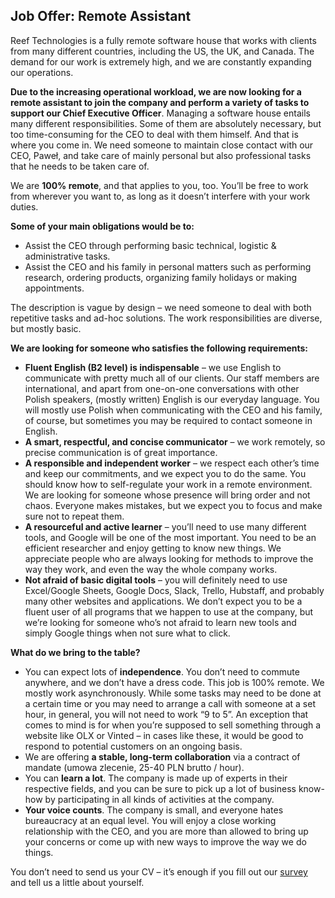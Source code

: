 ## Job Offer: Remote Assistant

Reef Technologies is a fully remote software house that works with clients from many different countries, including the US, the UK, and Canada. The demand for our work is extremely high, and we are constantly expanding our operations.

**Due to the increasing operational workload, we are now looking for a remote assistant to join the company and perform a variety of tasks to support our Chief Executive Officer**. Managing a software house entails many different responsibilities. Some of them are absolutely necessary, but too time-consuming for the CEO to deal with them himself. And that is where you come in. We need someone to maintain close contact with our CEO, Paweł, and take care of mainly personal but also professional tasks that he needs to be taken care of.

We are **100% remote**, and that applies to you, too. You’ll be free to work from wherever you want to, as long as it doesn’t interfere with your work duties.

**Some of your main obligations would be to:**
- Assist the CEO through performing basic technical, logistic & administrative tasks.
- Assist the CEO and his family in personal matters such as performing research, ordering products, organizing family holidays or making appointments.

The description is vague by design – we need someone to deal with both repetitive tasks and ad-hoc solutions. The work responsibilities are diverse, but mostly basic.

**We are looking for someone who satisfies the following requirements:**

- **Fluent English (B2 level) is indispensable** – we use English to communicate with pretty much all of our clients. Our staff members are international, and apart from one-on-one conversations with other Polish speakers, (mostly written) English is our everyday language. You will mostly use Polish when communicating with the CEO and his family, of course, but sometimes you may be required to contact someone in English.
- **A smart, respectful, and concise communicator** – we work remotely, so precise communication is of great importance.
- **A responsible and independent worker** – we respect each other’s time and keep our commitments, and we expect you to do the same. You should know how to self-regulate your work in a remote environment. We are looking for someone whose presence will bring order and not chaos. Everyone makes mistakes, but we expect you to focus and make sure not to repeat them.
- **A resourceful and active learner** – you’ll need to use many different tools, and Google will be one of the most important. You need to be an efficient researcher and enjoy getting to know new things. We appreciate people who are always looking for methods to improve the way they work, and even the way the whole company works.
- **Not afraid of basic digital tools** – you will definitely need to use Excel/Google Sheets, Google Docs, Slack, Trello, Hubstaff, and probably many other websites and applications. We don’t expect you to be a fluent user of all programs that we happen to use at the company, but we’re looking for someone who’s not afraid to learn new tools and simply Google things when not sure what to click.


**What do we bring to the table?**

- You can expect lots of **independence**. You don’t need to commute anywhere, and we don’t have a dress code. This job is 100% remote. We mostly work asynchronously. While some tasks may need to be done at a certain time or you may need to arrange a call with someone at a set hour, in general, you will not need to work “9 to 5”. An exception that comes to mind is for when you’re supposed to sell something through a website like OLX or Vinted – in cases like these, it would be good to respond to potential customers on an ongoing basis.
- We are offering **a stable, long-term collaboration** via a contract of mandate (umowa zlecenie, 25-40 PLN brutto / hour).
- You can **learn a lot**. The company is made up of experts in their respective fields, and you can be sure to pick up a lot of business know-how by participating in all kinds of activities at the company.
- **Your voice counts**. The company is small, and everyone hates bureaucracy at an equal level. You will enjoy a close working relationship with the CEO, and you are more than allowed to bring up your concerns or come up with new ways to improve the way we do things.


You don’t need to send us your CV – it’s enough if you fill out our [survey](https://forms.gle/Cxw6B3ZPknvJfJHz9) and tell us a little about yourself.
